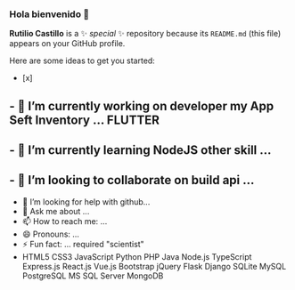 ### Hola bienvenido 👋


**Rutilio Castillo** is a ✨ _special_ ✨ repository because its `README.md` (this file) appears on your GitHub profile.

Here are some ideas to get you started:
- [x] 
## - 🔭 I’m currently working on developer my App Seft Inventory ... FLUTTER 
## - 🌱 I’m currently learning NodeJS  other skill ...
## - 👯 I’m looking to collaborate on build api  ...
- 🤔 I’m looking for help with github...
- 💬 Ask me about ...
- 📫 How to reach me: ...
- 😄 Pronouns: ...
- ⚡ Fun fact: ...
required "scientist"
- HTML5 CSS3 JavaScript Python PHP Java Node.js TypeScript Express.js 
      React.js Vue.js 
      Bootstrap jQuery 
      Flask 
      Django 
      SQLite MySQL PostgreSQL MS SQL Server MongoDB
